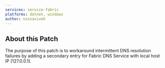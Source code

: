 ```yaml
---
services: service-fabric
platforms: dotnet, windows
author: ninzavivek
---
```


## About this Patch
The purpose of this patch is to workaround intermittent DNS resolution failures by adding a secondary entry for Fabric DNS Service with local host IP (127.0.0.1).